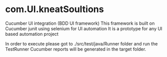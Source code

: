 # com.UI.kneatSoultions
Cucumber UI integration (BDD UI framework)
This framework is built on Cucumber junit using selenium for UI automation
It is a prototype for any UI based automation project

In order to execute please got to ./src/test/java/Runner folder and run the TestRunner
Cucumber reports will be generated in the target folder.
